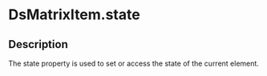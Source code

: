 # DsMatrixItem.state

## Description

The state property is used to set or access the state of the current element.
